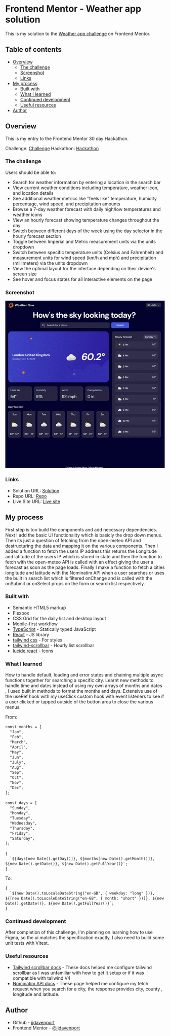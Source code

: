 # Frontend Mentor - Weather app solution

This is my solution to the [Weather app challenge](https://www.frontendmentor.io/challenges/weather-app-K1FhddVm49) on Frontend Mentor.

## Table of contents

- [Overview](#overview)
  - [The challenge](#the-challenge)
  - [Screenshot](#screenshot)
  - [Links](#links)
- [My process](#my-process)
  - [Built with](#built-with)
  - [What I learned](#what-i-learned)
  - [Continued development](#continued-development)
  - [Useful resources](#useful-resources)
- [Author](#author)

## Overview

This is my entry to the Frontend Mentor 30 day Hackathon.

Challenge: [Challenge](https://www.frontendmentor.io/challenges/weather-app-K1FhddVm49)
Hackathon: [Hackathon](https://www.frontendmentor.io/articles/introducing-the-frontend-mentor-30-day-hackathon)

### The challenge

Users should be able to:

- Search for weather information by entering a location in the search bar
- View current weather conditions including temperature, weather icon, and location details
- See additional weather metrics like "feels like" temperature, humidity percentage, wind speed, and precipitation amounts
- Browse a 7-day weather forecast with daily high/low temperatures and weather icons
- View an hourly forecast showing temperature changes throughout the day
- Switch between different days of the week using the day selector in the hourly forecast section
- Toggle between Imperial and Metric measurement units via the units dropdown
- Switch between specific temperature units (Celsius and Fahrenheit) and measurement units for wind speed (km/h and mph) and precipitation (millimeters) via the units dropdown
- View the optimal layout for the interface depending on their device's screen size
- See hover and focus states for all interactive elements on the page

### Screenshot

![](./screenshot.jpg)

### Links

- Solution URL: [Solution](https://www.frontendmentor.io/solutions/weather-app-fm30-hackathon-naXU4vQL1J)
- Repo URL: [Repo](https://github.com/jjdavenport/weather-app-main)
- Live Site URL: [Live site](https://jjdavenport.github.io/weather-app-main)

## My process

First step is too build the components and add necessary dependencies. Next I add the basic UI functionality which is basicly the drop down menus. Then its just a question of fetching from the open-meteo API and destructuring the data and mapping it on the various components. Then I added a function to fetch the users IP address this returns the
Longitude and latitude of the users IP which is stored in state and then the function to fetch with the open-meteo API is called with an effect giving the user a forecast as soon as the page loads. Finally I make a function to fetch a cities longitude and latitude with the Nominatim API when a user searches or uses the built in search list which is filtered onChange and is called with the onSubmit or onSelect props on the form or search list respectively.

### Built with

- Semantic HTML5 markup
- Flexbox
- CSS Grid for the daily list and desktop layout
- Mobile-first workflow
- [TypeScript](https://www.typescriptlang.org/) - Statically typed JavaScript
- [React](https://reactjs.org/) - JS library
- [tailwind css](https://tailwindcss.com/) - For styles
- [tailwind-scrollbar](https://github.com/adoxography/tailwind-scrollbar) - Hourly list scrollbar
- [lucide react](https://lucide.dev/) - Icons

### What I learned

How to handle default, loading and error states and chaining multiple async functions together for searching a specific city.
Learnt new methods to handle time and dates instead of using my own arrays of months and dates , I used built in methods to format the months and days. Extensive use of the useRef hook with my useClick custom hook with event listeners to see if a user clicked or tapped outside of the button area to close the various menus.

From:

```tsx
const months = [
  "Jan",
  "Feb",
  "March",
  "April",
  "May",
  "Jun",
  "July",
  "Aug",
  "Sep",
  "Oct",
  "Nov",
  "Dec",
];

const days = [
  "Sunday",
  "Monday",
  "Tuesday",
  "Wednesday",
  "Thursday",
  "Friday",
  "Saturday",
];

{
  `${days[new Date().getDay()]}, ${months[new Date().getMonth()]}, ${new Date().getDate()}, ${new Date().getFullYear()}`;
}
```

To:

```tsx
{
  `${new Date().toLocaleDateString("en-GB", { weekday: "long" })}, ${[new Date().toLocaleDateString("en-GB", { month: "short" })]}, ${new Date().getDate()}, ${new Date().getFullYear()}`;
}
```

### Continued development

After completion of this challenge, I'm planning on learning how to use Figma, so the ui matches the specification exactly, I also need to build some unit tests with Vitest.

### Useful resources

- [Tailwind scrollbar docs](https://adoxography.github.io/tailwind-scrollbar/) - These docs helped me configure tailwind scrollbar as I was unfamiliar with how to get it setup or if it was compatible with tailwind V4
- [Nominatim API docs](https://nominatim.org/release-docs/latest/api/Search/) - These page helped me configure my fetch request when you search for a city, the response provides city, county , longitude and latitude.

## Author

- Github - [jjdavenport](https://github.com/jjdavenport)
- Frontend Mentor - [@jjdavenport](https://www.frontendmentor.io/profile/jjdavenport)
